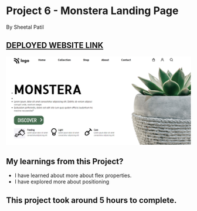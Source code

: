 # Project 6 - Monstera Landing Page

By Sheetal Patil


## [DEPLOYED WEBSITE LINK](https://landingpagMonstera.netlify.app/)

![Completed Website](./FullScreenshot.png)

## My learnings from this Project?

- I have learned about more about flex properties.
- I have explored more about positioning

## This project took around 5 hours to complete.